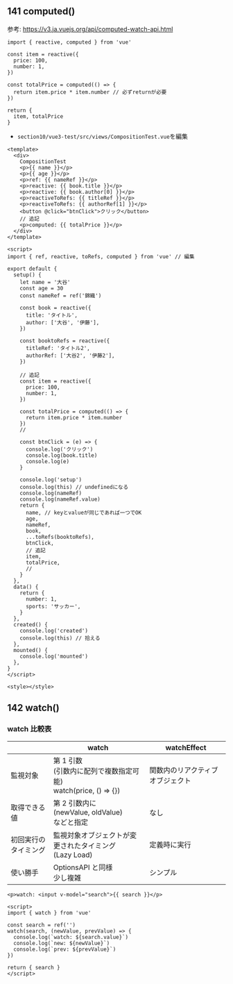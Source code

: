 ## 141 computed()

参考: https://v3.ja.vuejs.org/api/computed-watch-api.html <br>

```
import { reactive, computed } from 'vue'

const item = reactive({
  price: 100,
  number: 1,
})

const totalPrice = computed(() => {
  return item.price * item.number // 必ずreturnが必要
})

return {
  item, totalPrice
}
```

- `section10/vue3-test/src/views/CompositionTest.vue`を編集<br>

```vue:CompositionTest.vue
<template>
  <div>
    CompositionTest
    <p>{{ name }}</p>
    <p>{{ age }}</p>
    <p>ref: {{ nameRef }}</p>
    <p>reactive: {{ book.title }}</p>
    <p>reactive: {{ book.author[0] }}</p>
    <p>reactiveToRefs: {{ titleRef }}</p>
    <p>reactiveToRefs: {{ authorRef[1] }}</p>
    <button @click="btnClick">クリック</button>
    // 追記
    <p>computed: {{ totalPrice }}</p>
  </div>
</template>

<script>
import { ref, reactive, toRefs, computed } from 'vue' // 編集

export default {
  setup() {
    let name = '大谷'
    const age = 30
    const nameRef = ref('錦織')

    const book = reactive({
      title: 'タイトル',
      author: ['大谷', '伊藤'],
    })

    const booktoRefs = reactive({
      titleRef: 'タイトル2',
      authorRef: ['大谷2', '伊藤2'],
    })

    // 追記
    const item = reactive({
      price: 100,
      number: 1,
    })

    const totalPrice = computed(() => {
      return item.price * item.number
    })
    //

    const btnClick = (e) => {
      console.log('クリック')
      console.log(book.title)
      console.log(e)
    }

    console.log('setup')
    console.log(this) // undefinedになる
    console.log(nameRef)
    console.log(nameRef.value)
    return {
      name, // keyとvalueが同じであれば一つでOK
      age,
      nameRef,
      book,
      ...toRefs(booktoRefs),
      btnClick,
      // 追記
      item,
      totalPrice,
      //
    }
  },
  data() {
    return {
      number: 1,
      sports: 'サッカー',
    }
  },
  created() {
    console.log('created')
    console.log(this) // 拾える
  },
  mounted() {
    console.log('mounted')
  },
}
</script>

<style></style>
```

## 142 watch()

### watch 比較表

|                      | watch                                                                | watchEffect                      |
| -------------------- | -------------------------------------------------------------------- | -------------------------------- |
| 監視対象             | 第 1 引数<br>(引数内に配列で複数指定可能)<br>watch(price, () => {}) | 関数内のリアクティブオブジェクト |
| 取得できる値         | 第 2 引数内に<br>(newValue, oldValue)<br>などと指定                  | なし                             |
| 初回実行のタイミング | 監視対象オブジェクトが変更されたタイミング<br>(Lazy Load)            | 定義時に実行                     |
| 使い勝手             | OptionsAPI と同様<br>少し複雑                                        | シンプル                         |

```vue:sample.vue
<p>watch: <input v-model="search">{{ search }}</p>

<script>
import { watch } from 'vue'

const search = ref('')
watch(search, (newValue, prevValue) => {
  console.log(`watch: ${search.value}`)
  console.log(`new: ${newValue}`)
  console.log(`prev: ${prevValue}`)
})

return { search }
</script>
```
